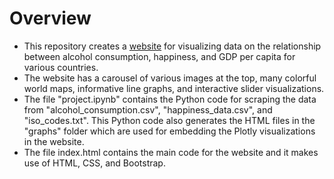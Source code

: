 # Overview
- This repository creates a [website](https://collinb424.github.io/Data-Visualization-Website/) for visualizing data on the relationship between 
  alcohol consumption, happiness, and GDP per capita for various countries.
- The website has a carousel of various images at the top, many colorful world maps, informative line graphs, and interactive slider visualizations.
- The file "project.ipynb" contains the Python code for scraping the data from "alcohol_consumption.csv", "happiness_data.csv", and "iso_codes.txt". This Python code also
generates the HTML files in the "graphs" folder which are used for embedding the Plotly visualizations in the website.
- The file index.html contains the main code for the website and it makes use of HTML, CSS, and Bootstrap.

